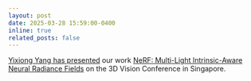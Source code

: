 ```yaml
---
layout: post
date: 2025-03-28 15:59:00-0400
inline: true
related_posts: false
---
```


[Yixiong Yang has presented](https://www.linkedin.com/posts/computer-vision-center_phdstudent-cvcmoves-ugcPost-7312398794082410497-MHeq?utm_source=social_share_send&utm_medium=member_desktop_web&rcm=ACoAAC7A0OwBi2GNHpz0DUITfXHWyR1WmGgYYbU) our work [NeRF: Multi-Light Intrinsic-Aware Neural Radiance Fields](https://arxiv.org/abs/2411.17235) on the 3D Vision Conference in Singapore.